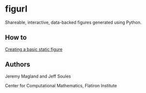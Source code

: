 # figurl

Shareable, interactive, data-backed figures generated using Python.

## How to

[Creating a basic static figure](https://github.com/magland/figurl/wiki/creating-a-basic-figure)

## Authors

Jeremy Magland and Jeff Soules

Center for Computational Mathematics, Flatiron Institute
